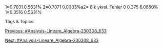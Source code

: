 1≈0.7031 0.5631%
2≈0.7071 0.0003%a2= 8
k ykrel. Fehler
0 0.375 6.0660%
1≈0.3516 0.5631%

   Tags & Topics:
   

[Previous: #Analysis-Lineare_Algebra-230308_633](Analysis-Lineare_Algebra-230308_633.md)

[Next: #Analysis-Lineare_Algebra-230308_633](Analysis-Lineare_Algebra-230308_633.md)